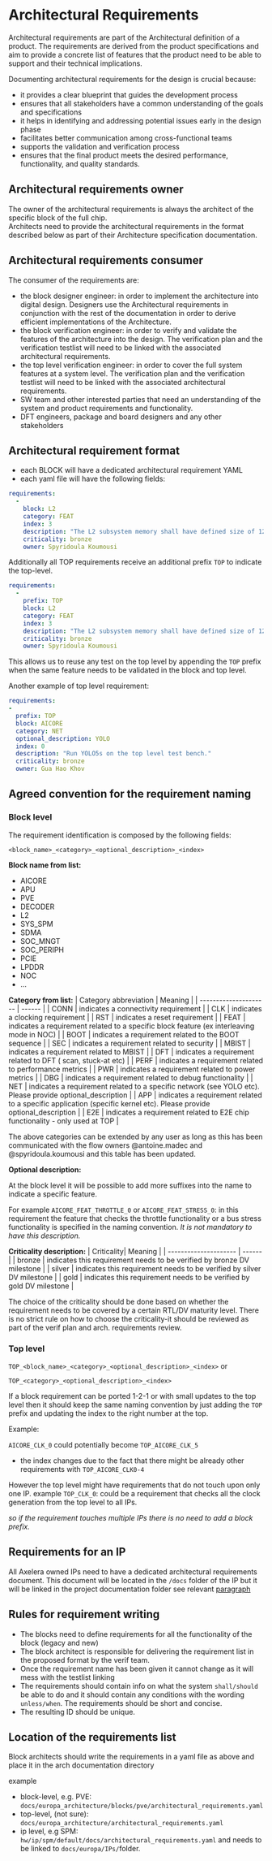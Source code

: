 # Architectural Requirements 

Architectural requirements are part of the Architectural definition of a product.
The requirements are derived from the product specifications and aim to provide a concrete list of features that the product need to be able to support and their technical implications.

Documenting architectural requirements for the design is crucial because:
* it provides a clear blueprint that guides the development process
* ensures that all stakeholders have a common understanding of the goals and specifications
* it helps in identifying and addressing potential issues early in the design phase
* facilitates better communication among cross-functional teams
* supports the validation and verification process
* ensures that the final product meets the desired performance, functionality, and quality standards.


## Architectural requirements owner
The owner of the architectural requirements is always the architect of the specific block of the full chip.  
Architects need to provide the architectural requirements in the format described below as part of their Architecture specification documentation. 

## Architectural requirements consumer
The consumer of the requirements are:
* the block designer engineer: in order to implement the architecture into digital design. Designers use the Architectural requirements in conjunction with the rest of the documentation in order to derive efficient implementations of the Architecture. 
* the block verification engineer: in order to verify and validate the features of the architecture into the design. The verification plan and the verification testlist will need to be linked with the associated architectural requirements. 
* the top level verification engineer: in order to cover the full system features at a system level. The verification plan and the verification testlist will need to be linked with the associated architectural requirements. 
* SW team and other interested parties that need an understanding of the system and product requirements and functionality. 
* DFT engineers, package and board designers and any other stakeholders


## Architectural requirement format

* each BLOCK will have a dedicated architectural requirement YAML
* each yaml file will have the following fields:

```yaml
requirements:
  -
    block: L2 
    category: FEAT
    index: 3
    description: "The L2 subsystem memory shall have defined size of 128MiB."
    criticality: bronze
    owner: Spyridoula Koumousi
```

Additionally all TOP requirements receive an additional prefix `TOP` to indicate the top-level.

```yaml
requirements:
  -
    prefix: TOP
    block: L2 
    category: FEAT
    index: 3
    description: "The L2 subsystem memory shall have defined size of 128MiB."
    criticality: bronze
    owner: Spyridoula Koumousi
```

This allows us to reuse any test on the top level by appending the `TOP` prefix when the same feature needs to be validated in the block and top level.

Another example of top level requirement:

```yaml
requirements:
-
  prefix: TOP
  block: AICORE
  category: NET
  optional_description: YOLO
  index: 0
  description: "Run YOLO5s on the top level test bench."
  criticality: bronze
  owner: Gua Hao Khov 
```

## Agreed convention for the requirement naming 

### Block level

The requirement identification is composed by the following fields:

`<block_name>_<category>_<optional_description>_<index>`

**Block name from list:**
- AICORE
- APU
- PVE
- DECODER
- L2
- SYS_SPM
- SDMA
- SOC_MNGT
- SOC_PERIPH
- PCIE
- LPDDR 
- NOC
- ... 


**Category from list:**
| Category abbreviation | Meaning |
| --------------------- | ------ |
|  CONN                 | indicates a connectivity requirement       |
|  CLK                  | indicates a clocking requirement           |
|  RST                  | indicates a reset requirement              |
|  FEAT                 | indicates a requirement related to a specific block feature (ex interleaving mode in NOC)  |
|  BOOT                 | indicates a requirement related to the BOOT sequence  |
|  SEC                  | indicates a requirement related to security  |
|  MBIST                | indicates a requirement related to MBIST  |
|  DFT                  | indicates a requirement related to DFT ( scan, stuck-at etc)  |
|  PERF                 | indicates a requirement related to performance metrics  |
|  PWR                  | indicates a requirement related to power metrics  |
|  DBG                  | indicates a requirement related to debug functionality  |
|  NET                  | indicates a requirement related to a specific network (see YOLO etc). Please provide optional_description  |
|  APP                  | indicates a requirement related to a specific application (specific kernel  etc). Please provide optional_description  |
|  E2E                  | indicates a requirement related to E2E chip functionality - only used at TOP |

The above categories can be extended by any user as long as this has been communicated with the flow owners @antoine.madec and @spyridoula.koumousi and this table has been updated.

**Optional description:**

At the block level it will be possible to add more suffixes into the name to indicate a specific feature.

For example `AICORE_FEAT_THROTTLE_0` or `AICORE_FEAT_STRESS_0`: in this requirement the feature that checks the throttle functionality or a bus stress functionality is specified in the naming convention.
_It is not mandatory to have this description._


**Criticality description:**
| Criticality| Meaning  |
| --------------------- | ------ |
|  bronze               | indicates this requirement needs to be verified by bronze DV milestone       |
|  silver               | indicates this requirement needs to be verified by silver DV milestone       |
|  gold                 | indicates this requirement needs to be verified by gold DV milestone         |

The choice of the criticality should be done based on whether the requirement needs to be covered by a certain RTL/DV maturity level. 
There is no strict rule on how to choose the criticality-it should be reviewed as part of the verif plan and arch. requirements review.

### Top level

`TOP_<block_name>_<category>_<optional_description>_<index>` or 

`TOP_<category>_<optional_description>_<index>`


If a block requirement can be ported 1-2-1 or with small updates to the top level then it should keep the same naming convention by just adding the `TOP` prefix and updating the index to the right number at the top. 

Example: 

`AICORE_CLK_0` could potentially become `TOP_AICORE_CLK_5`
 * the index changes due to the fact that there might be already other requirements with `TOP_AICORE_CLK0-4` 

However the top level might have requirements that do not touch upon only one IP.
example `TOP_CLK_0`: could be a requirement that checks all the clock generation from the top level to all IPs.

_so if the requirement touches multiple IPs there is no need to add a block prefix._


## Requirements for an IP

All Axelera owned IPs need to have a dedicated architectural requirements document. This document will be located in the `/docs` folder of the IP but it will be linked
in the project documentation folder see relevant [paragraph](#location-of-the-requirements-list)


## Rules for requirement writing
- The blocks need to define requirements for all the functionality of the block (legacy and new)
- The block architect is responsible for delivering the requirement list in the proposed format by the verif team. 
- Once the requirement name has been given it cannot change as it will mess with the testlist linking
- The requirements should contain info on what the system `shall/should` be able to do and it should contain any conditions with the wording `unless/when`. The requirements should be short and concise.
- The resulting ID should be unique.

## Location of the requirements list
Block architects should write the requirements in a yaml file as above and place it in the 
arch documentation directory

example 
* block-level, e.g. PVE: `docs/europa_architecture/blocks/pve/architectural_requirements.yaml`
* top-level, (not sure): `docs/europa_architecture/architectural_requirements.yaml`
* ip level, e.g SPM: `hw/ip/spm/default/docs/architectural_requirements.yaml` and needs to be linked to `docs/europa/IPs/`folder.
